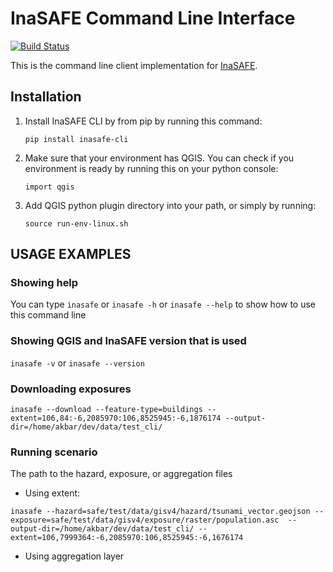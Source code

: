 
# InaSAFE Command Line Interface

[![Build Status](https://travis-ci.org/inasafe/inasafe_cli.svg?branch=master)](https://travis-ci.org/inasafe/inasafe_cli)

This is the command line client implementation for [InaSAFE](http://inasafe.org).

## Installation
1. Install InaSAFE CLI by from pip by running this command:

   ```pip install inasafe-cli```

2. Make sure that your environment has QGIS. You can check if you environment is ready by running this on your python console:

   ```import qgis```

3. Add QGIS python plugin directory into your path, or simply by running:
   
   ```source run-env-linux.sh```
   

## USAGE EXAMPLES
### Showing help
You can type ```inasafe``` or ```inasafe -h``` or ```inasafe --help``` to show how to use this command line

### Showing QGIS and InaSAFE version that is used
```inasafe -v``` or ```inasafe --version```

### Downloading exposures
```inasafe --download --feature-type=buildings --extent=106,84:-6,2085970:106,8525945:-6,1876174 --output-dir=/home/akbar/dev/data/test_cli/```

### Running scenario
The path to the hazard, exposure, or aggregation files

- Using extent:

```inasafe --hazard=safe/test/data/gisv4/hazard/tsunami_vector.geojson --exposure=safe/test/data/gisv4/exposure/raster/population.asc  --output-dir=/home/akbar/dev/data/test_cli/ --extent=106,7999364:-6,2085970:106,8525945:-6,1676174```

- Using aggregation layer
